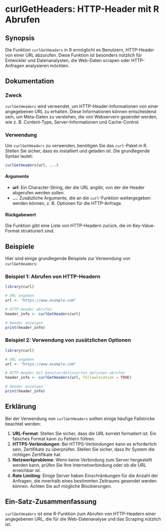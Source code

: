 <!--
Meta Description: # curlGetHeaders: HTTP-Header mit R Abrufen ## Synopsis Die Funktion `curlGetHeaders` in R ermöglicht es Benutzern, HTTP-Header von einer URL abzurufe...
Meta Keywords: die, url, curlgetheaders, http, von
-->

# curlGetHeaders: HTTP-Header mit R Abrufen

## Synopsis
Die Funktion `curlGetHeaders` in R ermöglicht es Benutzern, HTTP-Header von einer URL abzurufen. Diese Funktion ist besonders nützlich für Entwickler und Datenanalysten, die Web-Daten scrapen oder HTTP-Anfragen analysieren möchten.

## Dokumentation
### Zweck
`curlGetHeaders` wird verwendet, um HTTP-Header-Informationen von einer angegebenen URL zu erhalten. Diese Informationen können entscheidend sein, um Meta-Daten zu verstehen, die von Webservern gesendet werden, wie z. B. Content-Type, Server-Informationen und Cache-Control.

### Verwendung
Um `curlGetHeaders` zu verwenden, benötigen Sie das `curl`-Paket in R. Stellen Sie sicher, dass es installiert und geladen ist. Die grundlegende Syntax lautet:

```R
curlGetHeaders(url, ...)
```

#### Argumente
- **url**: Ein Character-String, der die URL angibt, von der die Header abgerufen werden sollen.
- **...**: Zusätzliche Argumente, die an die `curl`-Funktion weitergegeben werden können, z. B. Optionen für die HTTP-Anfrage.

#### Rückgabewert
Die Funktion gibt eine Liste von HTTP-Headern zurück, die im Key-Value-Format strukturiert sind.

## Beispiele
Hier sind einige grundlegende Beispiele zur Verwendung von `curlGetHeaders`:

### Beispiel 1: Abrufen von HTTP-Headern
```R
library(curl)

# URL angeben
url <- "https://www.example.com"

# HTTP-Header abrufen
header_info <- curlGetHeaders(url)

# Header anzeigen
print(header_info)
```

### Beispiel 2: Verwendung von zusätzlichen Optionen
```R
library(curl)

# URL angeben
url <- "https://www.example.com"

# HTTP-Header mit benutzerdefinierten Optionen abrufen
header_info <- curlGetHeaders(url, followlocation = TRUE)

# Header anzeigen
print(header_info)
```

## Erklärung
Bei der Verwendung von `curlGetHeaders` sollten einige häufige Fallstricke beachtet werden:

1. **URL-Format**: Stellen Sie sicher, dass die URL korrekt formatiert ist. Ein falsches Format kann zu Fehlern führen.
2. **HTTPS-Verbindungen**: Bei HTTPS-Verbindungen kann es erforderlich sein, Zertifikate zu überprüfen. Stellen Sie sicher, dass Ihr System die richtigen Zertifikate hat.
3. **Netzwerkprobleme**: Wenn keine Verbindung zum Server hergestellt werden kann, prüfen Sie Ihre Internetverbindung oder ob die URL erreichbar ist.
4. **Rate Limiting**: Einige Server haben Einschränkungen für die Anzahl der Anfragen, die innerhalb eines bestimmten Zeitraums gesendet werden können. Achten Sie auf mögliche Blockierungen.

## Ein-Satz-Zusammenfassung
`curlGetHeaders` ist eine R-Funktion zum Abrufen von HTTP-Headern einer angegebenen URL, die für die Web-Datenanalyse und das Scraping nützlich ist.